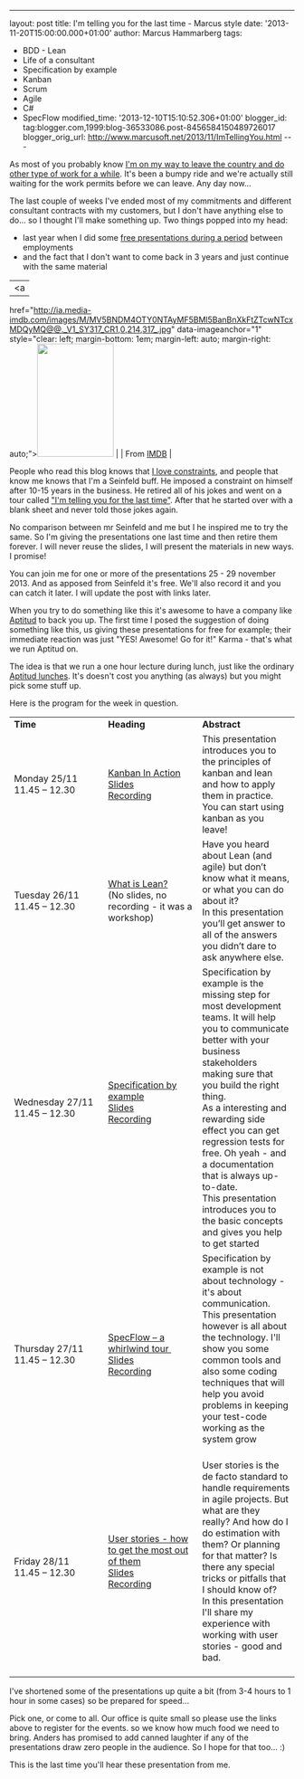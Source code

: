 ---
layout: post
title: I'm telling you for the last time - Marcus style
date: '2013-11-20T15:00:00.000+01:00'
author: Marcus Hammarberg
tags:
  - BDD - Lean
  - Life of a consultant
  - Specification by example
  - Kanban
  - Scrum
  - Agile
  - C#
  - SpecFlow
modified_time: '2013-12-10T15:10:52.306+01:00'
blogger_id: tag:blogger.com,1999:blog-36533086.post-8456584150489726017
blogger_orig_url: http://www.marcusoft.net/2013/11/ImTellingYou.html ---

<div dir="ltr" style="text-align: left;" trbidi="on">

As most of you probably know [I'm on my way to leave the country and do
other type of work for a
while](http://www.marcusoft.net/2013/06/moving-to-indonesia.html). It's
been a bumpy ride and we're actually still waiting for the work permits
before we can leave. Any day now...

The last couple of weeks I've ended most of my commitments and different
consultant contracts with my customers, but I don't have anything else
to do... so I thought I'll make something up. Two things popped into my
head:

-   last year when I did some [free presentations during a
    period](http://www.marcusoft.net/2012/12/have-presentations-will-travel.html)
    between employments 
-   and the fact that I don't want to come back in 3 years and just
    continue with the same material

|                                                                                                                        |
|:----------------------------------------------------------------------------------------------------------------------:|
|                                                           <a
  href="http://ia.media-imdb.com/images/M/MV5BNDM4OTY0NTAyMF5BMl5BanBnXkFtZTcwNTcxMDQyMQ@@._V1_SY317_CR1,0,214,317_.jpg"
                                                   data-imageanchor="1"
                   style="clear: left; margin-bottom: 1em; margin-left: auto; margin-right: auto;"><img
  src="http://ia.media-imdb.com/images/M/MV5BNDM4OTY0NTAyMF5BMl5BanBnXkFtZTcwNTcxMDQyMQ@@._V1_SY317_CR1,0,214,317_.jpg"
                                     data-border="0" width="135" height="200" /></a>                                     |
|                                   From [IMDB](http://www.imdb.com/title/tt0500140/)                                    |

<div>




People who read this blog knows that [I love
constraints](http://www.marcusoft.net/2013/01/on-constraints.html), and
people that know me knows that I'm a Seinfeld buff. He imposed a
constraint on himself after 10-15 years in the business. He retired all
of his jokes and went on a tour called ["I'm telling you for the last
time"](http://www.imdb.com/title/tt0500140/). After that he started over
with a blank sheet and never told those jokes again. 

</div>

<div>



</div>

<div>

No comparison between mr Seinfeld and me but I he inspired me to try the
same. So I'm giving the presentations one last time and then retire them
forever. I will never reuse the slides, I will present the materials in
new ways. I promise!

</div>

<div>



</div>

<div>

You can join me for one or more of the presentations 25 - 29 november
2013. And as apposed from Seinfeld it's free. We'll also record it and
you can catch it later. I will update the post with links later. 

</div>

<div>



</div>

<div>

<a href="http://www.blogger.com/blogger.g?blogID=36533086"
id="more"></a>When you try to do something like this it's awesome to
have a company like [Aptitud](http://www.aptitud.se/) to back you up.
The first time I posed the suggestion of doing something like this, us
giving these presentations for free for example; their immediate
reaction was just "YES! Awesome! Go for it!" Karma - that's what we run
Aptitud on. 

</div>

<div>



</div>

<div>

The idea is that we run a one hour lecture during lunch, just like the
ordinary [Aptitud lunches](http://aptitud.eventbrite.com/). It's doesn't
cost you anything (as always) but you might pick some stuff up. 

</div>

<div>



</div>

<div>

Here is the program for the week in question.


</div>

<div>

<table class="t1" data-border="1" data-cellpadding="0"
data-cellspacing="0">
<colgroup>
<col style="width: 33%" />
<col style="width: 33%" />
<col style="width: 33%" />
</colgroup>
<tbody>
<tr class="odd">
<td class="td1" data-valign="top" width="20%"><div class="p1">
<strong>Time</strong>
</div></td>
<td class="td2" data-valign="top" width="20%"><div class="p1">
<strong>Heading</strong>
</div></td>
<td class="td3" data-valign="top" width="60%"><div class="p1">
<strong>Abstract</strong>
</div></td>
</tr>
<tr class="even">
<td class="td4" data-valign="top"><div class="p1">
Monday 25/11
</div>
<div class="p1">
11.45 – 12.30
</div></td>
<td class="td5" data-valign="top"><div class="p1">
<a href="http://aptitud.eventbrite.com/" target="_blank">Kanban In
Action</a><br />
<a href="http://www.slideshare.net/marcusoftnet/kanban-inactionshort"
target="_blank">Slides</a><br />
<a href="http://www.youtube.com/watch?v=ufCa1VlItLA"
target="_blank">Recording</a>
</div></td>
<td class="td6" data-valign="top"><div class="p1">
This presentation introduces you to the principles of kanban and lean
and how to apply them in practice.
</div>
<div class="p1">
You can start using kanban as you leave!
</div></td>
</tr>
<tr class="odd">
<td class="td4" data-valign="top"><div class="p1">
Tuesday 26/11
</div>
<div class="p1">
11.45 – 12.30
</div></td>
<td class="td5" data-valign="top"><div class="p1">
<a href="http://aptitud.eventbrite.com/" target="_blank">What is
Lean?</a><br />
(No slides, no recording - it was a workshop)
</div></td>
<td class="td6" data-valign="top"><div class="p1">
Have you heard about Lean (and agile) but don’t know what it means, or
what you can do about it?<br />
In this presentation you’ll get answer to all of the answers you didn’t
dare to ask anywhere else.
</div></td>
</tr>
<tr class="even">
<td class="td4" data-valign="top"><div class="p1">
Wednesday 27/11
</div>
<div class="p1">
11.45 – 12.30
</div></td>
<td class="td5" data-valign="top"><div class="p1">
<a href="http://aptitud.eventbrite.com/" target="_blank">Specification
by example</a><br />
<a href="http://www.slideshare.net/marcusoftnet/specification-byexample"
target="_blank">Slides</a><br />
<a href="http://www.youtube.com/watch?v=OLdCV062lGs"
target="_blank">Recording</a>
</div>
<div class="p1">
<br />

</div></td>
<td class="td6" data-valign="top"><div class="p1">
Specification by example is the missing step for most development teams.
It will help you to communicate better with your business stakeholders
making sure that you build the right thing.<br />
As a interesting and rewarding side effect you can get regression tests
for free. Oh yeah - and a documentation that is always up-to-date.
</div>
<div class="p1">
This presentation introduces you to the basic concepts and gives you
help to get started
</div></td>
</tr>
<tr class="odd">
<td class="td4" data-valign="top"><div class="p1">
Thursday 27/11
</div>
<div class="p1">
11.45 – 12.30
</div></td>
<td class="td5" data-valign="top"><div class="p1">
<a href="http://aptitud.eventbrite.com/" target="_blank">SpecFlow – a
whirlwind tour </a><br />
<a href="http://www.slideshare.net/marcusoftnet/spec-flowandcukeenvy"
target="_blank">Slides</a><br />
<a href="http://www.youtube.com/watch?v=0j7RaGqVIyk"
target="_blank">Recording</a>
</div></td>
<td class="td6" data-valign="top"><div class="p1">
Specification by example is not about technology - it's about
communication.<br />
This presentation however is all about the technology. I'll show you
some common tools and also some coding techniques that will help you
avoid problems in keeping your test-code working as the system grow
</div>
<div class="p1">
<br />

</div></td>
</tr>
<tr class="even">
<td class="td4" data-valign="top"><div class="p1">
Friday 28/11
</div>
<div class="p1">
11.45 – 12.30
</div></td>
<td class="td5" data-valign="top"><div class="p1">
<a href="http://aptitud.eventbrite.com/" target="_blank">User stories -
how to get the most out of them</a><br />
<a
href="http://www.slideshare.net/marcusoftnet/user-stories-an-introduction"
target="_blank">Slides</a><br />
<a href="http://www.youtube.com/watch?v=BmmDMuZ0fcE"
target="_blank">Recording</a>
</div>
<div class="p1">
<br />

</div></td>
<td class="td6" data-valign="top"><div class="p1">
User stories is the de facto standard to handle requirements in agile
projects. But what are they really? And how do I do estimation with
them? Or planning for that matter? Is there any special tricks or
pitfalls that I should know of?
</div>
<div class="p1">
In this presentation I'll share my experience with working with user
stories - good and bad.
</div>
<div class="p1">
<br />

</div></td>
</tr>
</tbody>
</table>

</div>

<div>



</div>

<div>

I've shortened some of the presentations up quite a bit (from 3-4 hours
to 1 hour in some cases) so be prepared for speed...

Pick one, or come to all. Our office is quite small so please use the
links above to register for the events. so we know how much food we need
to bring. Anders has promised to add canned laughter if any of the
presentations draw zero people in the audience. So I hope for that
too... :)

This is the last time you'll hear these presentation from me. 

</div>

</div>
